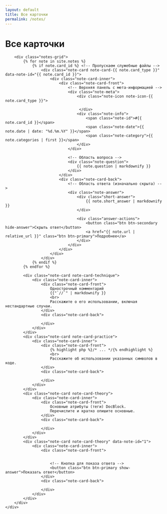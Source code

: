 ```yaml
---
layout: default
title: Все карточки
permalink: /notes/
---
```


<div class="notes-page">
    <div class="container">
        <h1 class="page-title">Все карточки</h1>
        
        <div class="notes-grid">
            {% for note in site.notes %}
                {% if note.card_id %} <!-- Пропускаем служебные файлы -->
                    <div class="note-card note-card-{{ note.card_type }}" data-note-id="{{ note.card_id }}">
                        <div class="note-card-inner">
                            <div class="note-card-front">
                                <!-- Верхняя панель с мета-информацией -->
                                <div class="note-meta">
                                    <div class="note-icon note-icon-{{ note.card_type }}">
   
                                     </div>
                                    <div class="note-info">
                                        <span class="note-id">#{{ note.card_id }}</span>
                                        <span class="note-date">{{ note.date | date: "%d.%m.%Y" }}</span>
                                        <span class="note-category">{{ note.categories | first }}</span>
                                    </div>
                                </div>

                                <!-- Область вопроса -->
                                <div class="note-question">
                                    {{ note.question | markdownify }}
                                </div>
                            </div>
                            <div class="note-card-back">
                                <!-- Область ответа (изначально скрыта) -->
                                <div class="note-answer">
                                    <div class="short-answer">
                                        {{ note.short_answer | markdownify }}
                                    </div>
                                    
                                    <div class="answer-actions">
                                        <button class="btn btn-secondary hide-answer">Скрыть ответ</button>
                                        <a href="{{ note.url | relative_url }}" class="btn btn-primary">Подробнее</a>
                                    </div>
                                </div>
                            </div>
                        </div>
                    </div>
                {% endif %}
            {% endfor %}
            
            <div class="note-card note-card-technique">
                <div class="note-card-inner">
                    <div class="note-card-front">
                        Однострочный комментарий 
                        {{"`//`" | markdownify }}
                        <br>
                        Расскажите о его использовании, включая нестандартные случаи.                        
                    </div>
                    <div class="note-card-back">
                        
                    </div>
                </div>
            </div>
            <div class="note-card note-card-practice">
                <div class="note-card-inner">
                    <div class="note-card-front">
                        {% highlight php %}/* ... */{% endhighlight %}
                        <br>
                        Расскажите об использовании указанных символов в коде.
                    </div>
                    <div class="note-card-back">
                        
                    </div>
                </div>
            </div>
            <div class="note-card note-card-theory">
                <div class="note-card-inner">
                    <div class="note-card-front">
                        Основные атрибуты (теги) DocBlock.
                        Перечислите и кратко опишите основные.
                    </div>
                    <div class="note-card-back">
                        
                    </div>
                </div>
            </div>
            <div class="note-card note-card-theory" data-note-id="1">
                <div class="note-card-inner">
                    <div class="note-card-front">
                        

                        <!-- Кнопка для показа ответа -->
                        <button class="btn btn-primary show-answer">Показать ответ</button>
                    </div>
                    <div class="note-card-back">
                        
                    </div>                  
                </div>
            </div>
        </div>
    </div>
</div>
